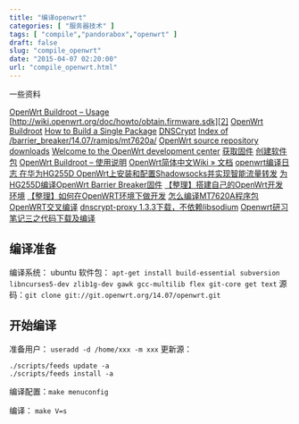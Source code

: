 ```yaml
---
title: "编译openwrt"
categories: [ "服务器技术" ]
tags: [ "compile","pandorabox","openwrt" ]
draft: false
slug: "compile_openwrt"
date: "2015-04-07 02:20:00"
url: "compile_openwrt.html"
---
```


一些资料


<!--more-->


[OpenWrt Buildroot – Usage][1]
[http://wiki.openwrt.org/doc/howto/obtain.firmware.sdk][2]
[OpenWrt Buildroot][3]
[How to Build a Single Package][4]
[DNSCrypt][5]
[Index of /barrier_breaker/14.07/ramips/mt7620a/][6]
[OpenWrt source repository downloads][7]
[Welcome to the OpenWrt development center][8]
[获取固件][9]
[创建软件包][10]
[OpenWrt Buildroot – 使用说明][11]
[OpenWrt简体中文Wiki » 文档][12]
[openwrt编译日志 ][13]
[在华为HG255D OpenWrt上安装和配置Shadowsocks并实现智能流量转发][14]
[为HG255D编译OpenWrt Barrier Breaker固件][15]
[【整理】搭建自己的OpenWrt开发环境][16]
[【整理】如何在OpenWRT环境下做开发][17]
[怎么编译MT7620A程序包][18]
[OpenWRT交叉编译][19]
[dnscrypt-proxy 1.3.3下载，不依赖libsodium][20]
[Openwrt研习笔记三之代码下载及编译][21]

## 编译准备

编译系统： ubuntu
软件包： `apt-get install build-essential subversion libncurses5-dev zlib1g-dev gawk gcc-multilib flex git-core get text`
源码：`git clone git://git.openwrt.org/14.07/openwrt.git`

## 开始编译

准备用户： `useradd -d /home/xxx -m xxx`
更新源：
```
./scripts/feeds update -a
./scripts/feeds install -a
```
编译配置：`make menuconfig`

编译： `make V=s`


  [1]: http://wiki.openwrt.org/doc/howto/build
  [2]: http://wiki.openwrt.org/doc/howto/obtain.firmware.sdk
  [3]: http://downloads.openwrt.org/docs/buildroot-documentation.html
  [4]: http://wiki.openwrt.org/doc/howtobuild/single.package
  [5]: http://wiki.openwrt.org/inbox/dnscrypt
  [6]: https://downloads.openwrt.org/barrier_breaker/14.07/ramips/mt7620a/
  [7]: https://dev.openwrt.org/wiki/GetSource
  [8]: https://dev.openwrt.org/wiki
  [9]: http://wiki.openwrt.org/zh-cn/doc/howto/obtain.firmware
  [10]: http://wiki.openwrt.org/zh-cn/doc/devel/packages
  [11]: http://wiki.openwrt.org/zh-cn/doc/howto/build
  [12]: http://wiki.openwrt.org/zh-cn/doc/start
  [13]: http://blog.sina.com.cn/s/blog_5a173b4b0101fqy4.html
  [14]: http://www.shuyz.com/install-shadowsocks-on-hg255d-openwrt-and-config-nat.html
  [15]: http://demon.tw/hardware/hg255d-compile-openwrt-barrier-breaker.html
  [16]: http://hi.baidu.com/gouooo/item/5b2b11c2b1ffe3320831c66a
  [17]: http://hi.baidu.com/gouooo/item/6932bfa97d23d1981410736a
  [18]: http://www.right.com.cn/forum/thread-144355-1-1.html
  [19]: http://www.cnblogs.com/02xiaoma/p/4314592.html
  [20]: http://www.right.com.cn/forum/thread-136035-1-1.html
  [21]: http://www.ourgarden.cn/openwrt%E7%A0%94%E4%B9%A0%E7%AC%94%E8%AE%B0%E4%B8%89%E4%B9%8B%E4%BB%A3%E7%A0%81%E4%B8%8B%E8%BD%BD%E5%8F%8A%E7%BC%96%E8%AF%91/
